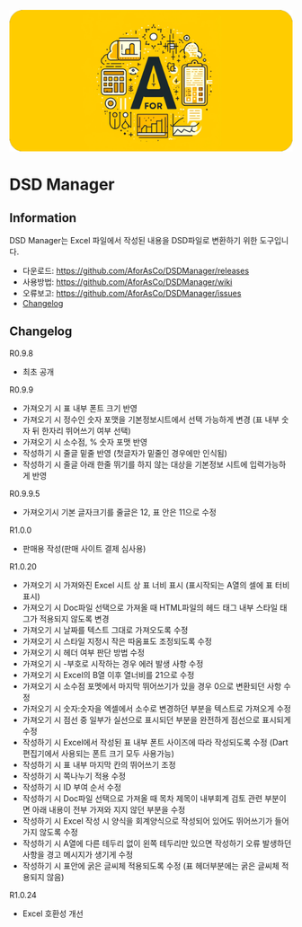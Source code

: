 ![AforAs](images/roundedstretched30AforAs.png)

# DSD Manager

Information
----------------------------
DSD Manager는 Excel 파일에서 작성된 내용을 DSD파일로 변환하기 위한 도구입니다.



- 다운로드: https://github.com/AforAsCo/DSDManager/releases
- 사용방법: https://github.com/AforAsCo/DSDManager/wiki
- 오류보고: https://github.com/AforAsCo/DSDManager/issues
- [Changelog](https://github.com/AforAsCo/DSDManager#changelog)





















Changelog
-----------

R0.9.8 
 - 최초 공개

R0.9.9
 - 가져오기 시 표 내부 폰트 크기 반영
 - 가져오기 시 정수인 숫자 포맷을 기본정보시트에서 선택 가능하게 변경 (표 내부 숫자 뒤 한자리 뛰어쓰기 여부 선택)
 - 가져오기 시 소수점, % 숫자 포맷 반영
 - 작성하기 시 줄글 밑줄 반영 (첫글자가 밑줄인 경우에만 인식됨)
 - 작성하기 시 줄글 아래 한줄 뛰기를 하지 않는 대상을 기본정보 시트에 입력가능하게 반영

R0.9.9.5
 - 가져오기시 기본 글자크기를 줄글은 12, 표 안은 11으로 수정

R1.0.0
- 판매용 작성(판매 사이트 결제 심사용)

R1.0.20
- 가져오기 시 가져와진 Excel 시트 상 표 너비 표시 (표시작되는 A열의 셀에 표 터비 표시)
- 가져오기 시 Doc파일 선택으로 가져올 때 HTML파일의 헤드 태그 내부 스타일 태그가 적용되지 않도록 변경
- 가져오기 시 날짜를 텍스트 그대로 가져오도록 수정
- 가져오기 시 스타일 지정시 작은 따옴표도 조정되도록 수정
- 가져오기 시 헤더 여부 판단 방법 수정
- 가져오기 시 -부호로 시작하는 경우 에러 발생 사항 수정
- 가져오기 시 Excel의 B열 이후 열너비를 21으로 수정
- 가져오기 시 소수점 포멧에서 마지막 뛰어쓰기가 있을 경우 0으로 변환되던 사항 수정
- 가저오기 시 숫자:숫자을 엑셀에서 소수로 변경하던 부분을 텍스트로 가져오게 수정
- 가져오기 시 점선 중 일부가 실선으로 표시되던 부분을 완전하게 점선으로 표시되게 수정  
- 작성하기 시 Excel에서 작성된 표 내부 폰트 사이즈에 따라 작성되도록 수정 (Dart 편집기에서 사용되는 폰트 크기 모두 사용가능)
- 작성하기 시 표 내부 마지막 칸의 뛰어쓰기 조정
- 작성하기 시 쪽나누기 적용 수정
- 작성하기 시 ID 부여 순서 수정
- 작성하기 시 Doc파일 선택으로 가져올 때 목차 제목이 내부회계 검토 관련 부분이면 아래 내용이 전부 가져와 지지 않던 부분을 수정
- 작성하기 시 Excel 작성 시 양식을 회계양식으로 작성되어 있어도 뛰어쓰기가 들어가지 않도록 수정
- 작성하기 시 A열에 다른 테두리 없이 왼쪽 테두리만 있으면 작성하기 오류 발생하던 사항을 경고 메시지가 생기게 수정
- 작성하기 시 표안에 굵은 글씨체 적용되도록 수정 (표 헤더부분에는 굵은 글씨체 적용되지 않음)

R1.0.24
- Excel 호환성 개선
